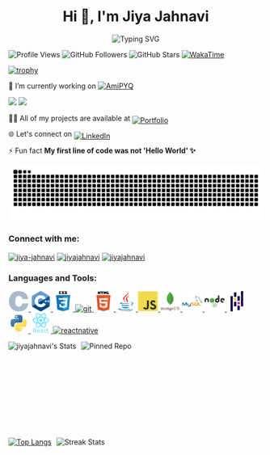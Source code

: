 <h1 align="center">Hi 👋, I'm Jiya Jahnavi</h1>
<p align="center">
  <img src="https://readme-typing-svg.demolab.com?font=Fira+Code&pause=1000&width=480&color=6EC9FF&lines=Full+Stack+Development+expert;Learning+App+Development;Exploring+Machine+Learning;Exploring+Data+Science" alt="Typing SVG" />
</p>

<p align="left"> 
  <img src="https://komarev.com/ghpvc/?username=jiyajahnavi&style=for-the-badge&label=Profile%20Views&color=8A2BE2&logo=github" alt="Profile Views" />
  <img src="https://img.shields.io/github/followers/jiyajahnavi?style=for-the-badge&logo=github&label=Followers&color=0d8abc" alt="GitHub Followers" />
  <img src="https://img.shields.io/github/stars/jiyajahnavi?style=for-the-badge&logo=github&label=Stars&color=FFA500" alt="GitHub Stars" />
  <a href="https://wakatime.com/@jiyajahnavi">
    <img src="https://wakatime.com/badge/user/018b7c34-66c0-414f-bed4-3cc0802eb59d.svg?style=for-the-badge" alt="WakaTime" />
  </a>
</p>


[![trophy](https://github-profile-trophy.vercel.app/?username=jiyajahnavi&theme=dark_lover)](https://github.com/ryo-ma/github-profile-trophy)

🔭 I’m currently working on [![AmiPYQ](https://img.shields.io/badge/AmiPYQ-Project-orange?style=flat&logo=github&logoColor=white&color=orange&labelColor=ff7e5f)](https://github.com/jiyajahnavi/AmiPYQ)

![](https://img.shields.io/badge/🌱%20I’m%20currently%20learning-%234ea94b?style=for-the-badge&logoColor=white)
![](https://img.shields.io/badge/React%20Native-20232A?style=for-the-badge&logo=react&logoColor=61DAFB)

  
👨‍💻 All of my projects are available at 
  <a href="https://jiya-jahnavi-portfolio.netlify.app/">
    <img 
      src="https://img.shields.io/badge/Portfolio-Visit-orange?style=flat&logo=firefox&logoColor=white&color=ff7e5f&labelColor=ffa500" 
      style="position: relative; top: 4px;" 
      alt="Portfolio" />
  </a>

 🌐 Let's connect on 
  <a href="https://www.linkedin.com/in/jiya-jahnavi">
    <img 
      src="https://img.shields.io/badge/LinkedIn-blue?style=flat&logo=linkedin&logoColor=white&color=0a66c2&labelColor=004182" 
      style="position: relative; top: 4px;" 
      alt="LinkedIn" />
  </a>
  

⚡ Fun fact   **My first line of code was not 'Hello World' ✨**


<picture align="center">
  <source media="(prefers-color-scheme: dark)" srcset="https://raw.githubusercontent.com/mglsj/mglsj/snake/github-snake-dark.svg" />
  <source media="(prefers-color-scheme: light)" srcset="https://raw.githubusercontent.com/mglsj/mglsj/snake/github-snake.svg" />
  <img alt="github-snake" src="https://raw.githubusercontent.com/mglsj/mglsj/snake/github-snake.svg" />
</picture>

<h3 align="left">Connect with me:</h3>
<p align="left">
<a href="https://linkedin.com/in/jiya-jahnavi" target="blank"><img align="center" src="https://raw.githubusercontent.com/rahuldkjain/github-profile-readme-generator/master/src/images/icons/Social/linked-in-alt.svg" alt="jiya-jahnavi" height="30" width="40" /></a>
<a href="https://www.hackerrank.com/jiyajahnavi" target="blank"><img align="center" src="https://raw.githubusercontent.com/rahuldkjain/github-profile-readme-generator/master/src/images/icons/Social/hackerrank.svg" alt="jiyajahnavi" height="30" width="40" /></a>
<a href="https://www.leetcode.com/jiyajahnavi" target="blank"><img align="center" src="https://raw.githubusercontent.com/rahuldkjain/github-profile-readme-generator/master/src/images/icons/Social/leet-code.svg" alt="jiyajahnavi" height="30" width="40" /></a>
</p>

<h3 align="left">Languages and Tools:</h3>
<p align="left"> <a href="https://www.cprogramming.com/" target="_blank" rel="noreferrer"> <img src="https://raw.githubusercontent.com/devicons/devicon/master/icons/c/c-original.svg" alt="c" width="40" height="40"/> </a> <a href="https://www.w3schools.com/cpp/" target="_blank" rel="noreferrer"> <img src="https://raw.githubusercontent.com/devicons/devicon/master/icons/cplusplus/cplusplus-original.svg" alt="cplusplus" width="40" height="40"/> </a> <a href="https://www.w3schools.com/css/" target="_blank" rel="noreferrer"> <img src="https://raw.githubusercontent.com/devicons/devicon/master/icons/css3/css3-original-wordmark.svg" alt="css3" width="40" height="40"/> </a> <a href="https://git-scm.com/" target="_blank" rel="noreferrer"> <img src="https://www.vectorlogo.zone/logos/git-scm/git-scm-icon.svg" alt="git" width="40" height="40"/> </a> <a href="https://www.w3.org/html/" target="_blank" rel="noreferrer"> <img src="https://raw.githubusercontent.com/devicons/devicon/master/icons/html5/html5-original-wordmark.svg" alt="html5" width="40" height="40"/> </a> <a href="https://www.java.com" target="_blank" rel="noreferrer"> <img src="https://raw.githubusercontent.com/devicons/devicon/master/icons/java/java-original.svg" alt="java" width="40" height="40"/> </a> <a href="https://developer.mozilla.org/en-US/docs/Web/JavaScript" target="_blank" rel="noreferrer"> <img src="https://raw.githubusercontent.com/devicons/devicon/master/icons/javascript/javascript-original.svg" alt="javascript" width="40" height="40"/> </a> <a href="https://www.mongodb.com/" target="_blank" rel="noreferrer"> <img src="https://raw.githubusercontent.com/devicons/devicon/master/icons/mongodb/mongodb-original-wordmark.svg" alt="mongodb" width="40" height="40"/> </a> <a href="https://www.mysql.com/" target="_blank" rel="noreferrer"> <img src="https://raw.githubusercontent.com/devicons/devicon/master/icons/mysql/mysql-original-wordmark.svg" alt="mysql" width="40" height="40"/> </a> <a href="https://nodejs.org" target="_blank" rel="noreferrer"> <img src="https://raw.githubusercontent.com/devicons/devicon/master/icons/nodejs/nodejs-original-wordmark.svg" alt="nodejs" width="40" height="40"/> </a> <a href="https://pandas.pydata.org/" target="_blank" rel="noreferrer"> <img src="https://raw.githubusercontent.com/devicons/devicon/2ae2a900d2f041da66e950e4d48052658d850630/icons/pandas/pandas-original.svg" alt="pandas" width="40" height="40"/> </a> <a href="https://www.python.org" target="_blank" rel="noreferrer"> <img src="https://raw.githubusercontent.com/devicons/devicon/master/icons/python/python-original.svg" alt="python" width="40" height="40"/> </a> <a href="https://reactjs.org/" target="_blank" rel="noreferrer"> <img src="https://raw.githubusercontent.com/devicons/devicon/master/icons/react/react-original-wordmark.svg" alt="react" width="40" height="40"/> </a> <a href="https://reactnative.dev/" target="_blank" rel="noreferrer"> <img src="https://reactnative.dev/img/header_logo.svg" alt="reactnative" width="40" height="40"/> </a> </p>



<!-- Section 1: GitHub Stats & Pinned Repo -->
<div align="left" style="display: flex; gap: 10px;">
  <img src="https://github-readme-stats.vercel.app/api?username=jiyajahnavi&theme=vision-friendly-dark&show_icons=true&hide_border=true&count_private=true" alt="jiyajahnavi's Stats" height="180"/>
  
  <img src="https://github-readme-stats.vercel.app/api/pin/?username=jiyajahnavi&repo=amipyq&cache_seconds=86400&theme=vision-friendly-dark" alt="Pinned Repo" height="180"/>
</div>

<!-- Section 2: Top Languages & Streak Stats -->
<div align="left" style="display: flex; gap: 10px; margin-top: 10px;">
  <a href="https://github.com/anuraghazra/github-readme-stats">
    <img src="https://github-readme-stats.vercel.app/api/top-langs/?username=jiyajahnavi&layout=donut-vertical&theme=vision-friendly-dark" alt="Top Langs"/>
  </a>
  
  <img src="https://nirzak-streak-stats.vercel.app/?user=jiyajahnavi&theme=dark&hide_border=false" height="180" alt="Streak Stats"/>
</div>


